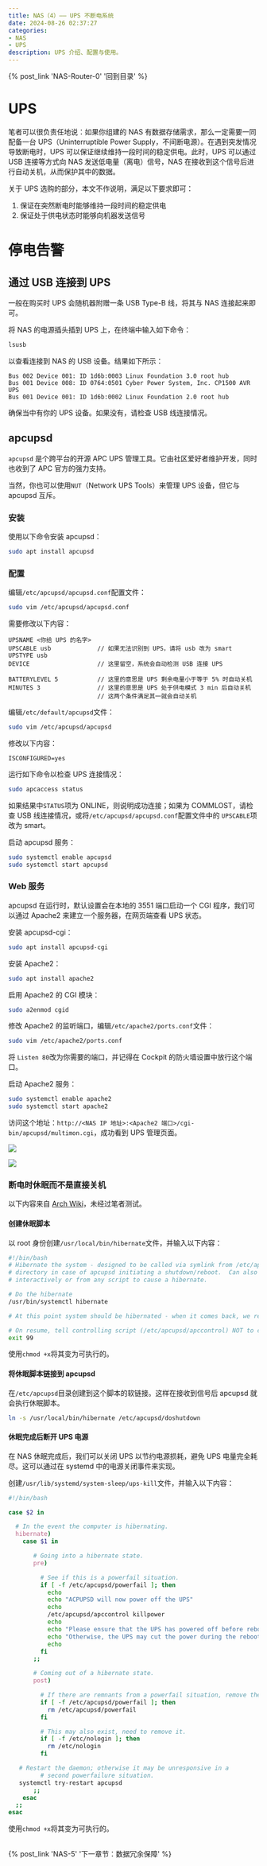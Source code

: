 ```yaml
---
title: NAS（4）—— UPS 不断电系统
date: 2024-08-26 02:37:27
categories:
- NAS
- UPS
description: UPS 介绍、配置与使用。
---
```


{% post_link 'NAS-Router-0' '回到目录' %}
<br/>

# UPS

笔者可以很负责任地说：如果你组建的 NAS 有数据存储需求，那么一定需要一同配备一台 UPS（Uninterruptible Power Supply，不间断电源）。在遇到突发情况导致断电时，UPS 可以保证继续维持一段时间的稳定供电。此时，UPS 可以通过 USB 连接等方式向 NAS 发送低电量（离电）信号，NAS 在接收到这个信号后进行自动关机，从而保护其中的数据。

关于 UPS 选购的部分，本文不作说明，满足以下要求即可：

1. 保证在突然断电时能够维持一段时间的稳定供电
2. 保证处于供电状态时能够向机器发送信号

# 停电告警

## 通过 USB 连接到 UPS

一般在购买时 UPS 会随机器附赠一条 USB Type-B 线，将其与 NAS 连接起来即可。

将 NAS 的电源插头插到 UPS 上，在终端中输入如下命令：

```bash
lsusb
```

以查看连接到 NAS 的 USB 设备。结果如下所示：

```text
Bus 002 Device 001: ID 1d6b:0003 Linux Foundation 3.0 root hub
Bus 001 Device 008: ID 0764:0501 Cyber Power System, Inc. CP1500 AVR UPS
Bus 001 Device 001: ID 1d6b:0002 Linux Foundation 2.0 root hub
```

确保当中有你的 UPS 设备。如果没有，请检查 USB 线连接情况。

## apcupsd

`apcupsd` 是个跨平台的开源 APC UPS 管理工具。它由社区爱好者维护开发，同时也收到了 APC 官方的强力支持。

当然，你也可以使用`NUT`（Network UPS Tools）来管理 UPS 设备，但它与 apcupsd 互斥。

### 安装

使用以下命令安装 apcupsd：

```bash
sudo apt install apcupsd
```

### 配置

编辑`/etc/apcupsd/apcupsd.conf`配置文件：

```bash
sudo vim /etc/apcupsd/apcupsd.conf
```

需要修改以下内容：

```text
UPSNAME <你给 UPS 的名字>
UPSCABLE usb             // 如果无法识别到 UPS，请将 usb 改为 smart
UPSTYPE usb
DEVICE                   // 这里留空，系统会自动检测 USB 连接 UPS

BATTERYLEVEL 5           // 这里的意思是 UPS 剩余电量小于等于 5% 时自动关机
MINUTES 3                // 这里的意思是 UPS 处于供电模式 3 min 后自动关机
                         // 这两个条件满足其一就会自动关机
```

编辑`/etc/default/apcupsd`文件：

```bash
sudo vim /etc/apcupsd/apcupsd
```

修改以下内容：

```text
ISCONFIGURED=yes
```

运行如下命令以检查 UPS 连接情况：

```bash
sudo apcaccess status
```

如果结果中`STATUS`项为 ONLINE，则说明成功连接；如果为 COMMLOST，请检查 USB 线连接情况，或将`/etc/apcupsd/apcupsd.conf`配置文件中的 `UPSCABLE`项改为 smart。

启动 apcupsd 服务：

```bash
sudo systemctl enable apcupsd
sudo systemctl start apcupsd
```

### Web 服务

apcupsd 在运行时，默认设置会在本地的 3551 端口启动一个 CGI 程序，我们可以通过 Apache2 来建立一个服务器，在网页端查看 UPS 状态。

安装 apcupsd-cgi：

```bash
sudo apt install apcupsd-cgi
```

安装 Apache2：

```bash
sudo apt install apache2
```

启用 Apache2 的 CGI 模块：

```bash
sudo a2enmod cgid
```

修改 Apache2 的监听端口，编辑`/etc/apache2/ports.conf`文件：

```bash
sudo vim /etc/apache2/ports.conf
```

将 `Listen 80`改为你需要的端口，并记得在 Cockpit 的防火墙设置中放行这个端口。

启动 Apache2 服务：

```bash
sudo systemctl enable apache2
sudo systemctl start apache2
```

访问这个地址：`http://<NAS IP 地址>:<Apache2 端口>/cgi-bin/apcupsd/multimon.cgi`，成功看到 UPS 管理页面。

![](NAS-4/b32da0a7280dd130c0f708d8171de59d_EMwyvDpxCq.png)

![](NAS-4/2d2d2912fc065ad607641471caf30562_yd1ZkAPMh4.png)

### 断电时休眠而不是直接关机

以下内容来自 [Arch Wiki](https://wiki.archlinux.org/title/APC_UPS "Arch Wiki")，未经过笔者测试。

#### 创建休眠脚本

以 root 身份创建`/usr/local/bin/hibernate`文件，并输入以下内容：

```bash
#!/bin/bash
# Hibernate the system - designed to be called via symlink from /etc/apcupsd
# directory in case of apcupsd initiating a shutdown/reboot.  Can also be used
# interactively or from any script to cause a hibernate.

# Do the hibernate
/usr/bin/systemctl hibernate

# At this point system should be hibernated - when it comes back, we resume this script here

# On resume, tell controlling script (/etc/apcupsd/apccontrol) NOT to continue with default action (i.e. shutdown).
exit 99
```

使用`chmod +x`将其变为可执行的。

#### 将休眠脚本链接到 apcupsd

在`/etc/apcupsd`目录创建到这个脚本的软链接。这样在接收到信号后 apcupsd 就会执行休眠脚本。

```bash
ln -s /usr/local/bin/hibernate /etc/apcupsd/doshutdown
```

#### 休眠完成后断开 UPS 电源

在 NAS 休眠完成后，我们可以关闭 UPS 以节约电源损耗，避免 UPS 电量完全耗尽。这可以通过在 systemd 中的电源关闭事件来实现。

创建`/usr/lib/systemd/system-sleep/ups-kill`文件，并输入以下内容：

```bash
#!/bin/bash

case $2 in

  # In the event the computer is hibernating.
  hibernate)
    case $1 in

       # Going into a hibernate state.
       pre)

         # See if this is a powerfail situation.
         if [ -f /etc/apcupsd/powerfail ]; then
           echo
           echo "ACPUPSD will now power off the UPS"
           echo
           /etc/apcupsd/apccontrol killpower
           echo
           echo "Please ensure that the UPS has powered off before rebooting"
           echo "Otherwise, the UPS may cut the power during the reboot!!!"
           echo
         fi
       ;;

       # Coming out of a hibernate state.
       post)

         # If there are remnants from a powerfail situation, remove them.
         if [ -f /etc/apcupsd/powerfail ]; then
           rm /etc/apcupsd/powerfail
         fi

         # This may also exist, need to remove it.
         if [ -f /etc/nologin ]; then
           rm /etc/nologin
         fi

   # Restart the daemon; otherwise it may be unresponsive in a
         # second powerfailure situation.
   systemctl try-restart apcupsd
       ;;
    esac
  ;;
esac
```

使用`chmod +x`将其变为可执行的。

<br/>
{% post_link 'NAS-5' '下一章节：数据冗余保障' %}
